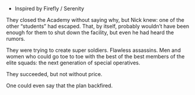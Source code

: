 * Inspired by Firefly / Serenity

They closed the Academy without saying why, but Nick knew: one of the other “students” had escaped. That, by itself, probably wouldn’t have been enough for them to shut down the facility, but even he had heard the rumors.

They were trying to create super soldiers. Flawless assassins. Men and women who could go toe to toe with the best of the best members of the elite squads: the next generation of special operatives. 

They succeeded, but not without price.

One could even say that the plan backfired. 
